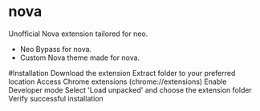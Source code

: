 # nova
Unofficial Nova extension tailored for neo.


- Neo Bypass for nova.
- Custom Nova theme made for nova.



#Installation 
Download the extension
Extract folder to your preferred location
Access Chrome extensions (chrome://extensions)
Enable Developer mode
Select 'Load unpacked' and choose the extension folder
Verify successful installation
